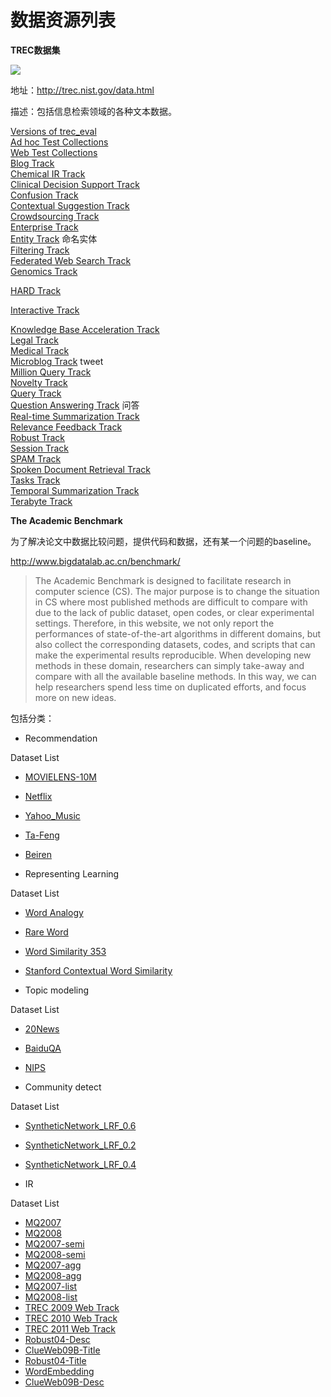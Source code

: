 # 数据资源列表

**TREC数据集**

![](http://trec.nist.gov/images/paper_3.jpg)

地址：http://trec.nist.gov/data.html

描述：包括信息检索领域的各种文本数据。

[Versions of trec_eval](http://trec.nist.gov/trec_eval/index.html)  
[Ad hoc Test Collections](http://trec.nist.gov/data/test_coll.html)  
[Web Test Collections](http://ir.dcs.gla.ac.uk/test_collections/)  
[Blog Track](http://trec.nist.gov/data/blog.html)   
[Chemical IR Track](http://trec.nist.gov/data/chem-ir.html)   
[Clinical Decision Support Track](http://trec.nist.gov/data/clinical.html)   
[Confusion Track](http://trec.nist.gov/data/confusion.html)   
[Contextual Suggestion Track](http://trec.nist.gov/data/context.html)   
[Crowdsourcing Track](http://trec.nist.gov/data/crowd.html)   
[Enterprise Track](http://trec.nist.gov/data/enterprise.html)  
[Entity Track](http://trec.nist.gov/data/entity.html) 命名实体  
[Filtering Track](http://trec.nist.gov/data/filtering.html)  
[Federated Web Search Track ](http://trec.nist.gov/data/federated.html)  
[Genomics Track](http://trec.nist.gov/data/genomics.html)  

[HARD Track](http://trec.nist.gov/data/hard.html)  

[Interactive Track](http://trec.nist.gov/data/interactive.html)  

[Knowledge Base Acceleration Track](http://trec.nist.gov/data/kba.html)  
[Legal Track](http://trec.nist.gov/data/legal.html)  
[Medical Track](http://trec.nist.gov/data/medical.html)  
[Microblog Track](http://trec.nist.gov/data/microblog.html) tweet  
[Million Query Track](http://trec.nist.gov/data/million.query.html)  
[Novelty Track](http://trec.nist.gov/data/novelty.html)  
[Query Track ](http://trec.nist.gov/data/query.html)  
[Question Answering Track](http://trec.nist.gov/data/qamain.html)  问答  
[Real-time Summarization Track](http://trec.nist.gov/data/rts.html)  
[Relevance Feedback Track](http://trec.nist.gov/data/relevance.feedback.html)  
[Robust Track](http://trec.nist.gov/data/robust.html)  
[Session Track](http://trec.nist.gov/data/session.html)  
[SPAM Track](http://trec.nist.gov/data/spam.html)   
[Spoken Document Retrieval Track](http://www.itl.nist.gov/iad/mig//tests/sdr/)   
[Tasks Track](http://trec.nist.gov/data/tasks.html)  
[Temporal Summarization Track](http://trec.nist.gov/data/tempsumm.html)  
[Terabyte Track](http://trec.nist.gov/data/terabyte.html)    



**The Academic Benchmark**

为了解决论文中数据比较问题，提供代码和数据，还有某一个问题的baseline。

http://www.bigdatalab.ac.cn/benchmark/

> The Academic Benchmark is designed to facilitate research in computer science (CS). The major purpose is to change the situation in CS where most published methods are difficult to compare with due to the lack of public dataset, open codes, or clear experimental settings. Therefore, in this website, we not only report the performances of state-of-the-art algorithms in different domains, but also collect the corresponding datasets, codes, and scripts that can make the experimental results reproducible. When developing new methods in these domain, researchers can simply take-away and compare with all the available baseline methods. In this way, we can help researchers spend less time on duplicated efforts, and focus more on new ideas.

包括分类：

- Recommendation

Dataset List

- [MOVIELENS-10M](http://www.bigdatalab.ac.cn/benchmark/bm/Domain?domain=Recommendation#a)  
- [Netflix](http://www.bigdatalab.ac.cn/benchmark/bm/Domain?domain=Recommendation#b)  
- [Yahoo_Music](http://www.bigdatalab.ac.cn/benchmark/bm/Domain?domain=Recommendation#c)  
- [Ta-Feng](http://www.bigdatalab.ac.cn/benchmark/bm/Domain?domain=Recommendation#d)  
- [Beiren](http://www.bigdatalab.ac.cn/benchmark/bm/Domain?domain=Recommendation#e)  

- Representing Learning

Dataset List

- [Word Analogy](http://www.bigdatalab.ac.cn/benchmark/bm/Domain?domain=Representation%20Learning#a)  
- [Rare Word](http://www.bigdatalab.ac.cn/benchmark/bm/Domain?domain=Representation%20Learning#b)  
- [Word Similarity 353](http://www.bigdatalab.ac.cn/benchmark/bm/Domain?domain=Representation%20Learning#c)  
- [Stanford Contextual Word Similarity](http://www.bigdatalab.ac.cn/benchmark/bm/Domain?domain=Representation%20Learning#d)  

- Topic modeling

Dataset List

- [20News](http://www.bigdatalab.ac.cn/benchmark/bm/Domain?domain=Topic%20Modeling#a)  
- [BaiduQA](http://www.bigdatalab.ac.cn/benchmark/bm/Domain?domain=Topic%20Modeling#b)  
- [NIPS](http://www.bigdatalab.ac.cn/benchmark/bm/Domain?domain=Topic%20Modeling#c)  

- Community detect

Dataset List

- [SyntheticNetwork_LRF_0.6](http://www.bigdatalab.ac.cn/benchmark/bm/Domain?domain=Community%20Detection#a)  
- [SyntheticNetwork_LRF_0.2](http://www.bigdatalab.ac.cn/benchmark/bm/Domain?domain=Community%20Detection#b)  
- [SyntheticNetwork_LRF_0.4](http://www.bigdatalab.ac.cn/benchmark/bm/Domain?domain=Community%20Detection#c)  

- IR

Dataset List

- [MQ2007](http://www.bigdatalab.ac.cn/benchmark/bm/Domain?domain=Information%20Retrieval#a)  
- [MQ2008](http://www.bigdatalab.ac.cn/benchmark/bm/Domain?domain=Information%20Retrieval#b)  
- [MQ2007-semi](http://www.bigdatalab.ac.cn/benchmark/bm/Domain?domain=Information%20Retrieval#c)  
- [MQ2008-semi](http://www.bigdatalab.ac.cn/benchmark/bm/Domain?domain=Information%20Retrieval#d)  
- [MQ2007-agg](http://www.bigdatalab.ac.cn/benchmark/bm/Domain?domain=Information%20Retrieval#e)  
- [MQ2008-agg](http://www.bigdatalab.ac.cn/benchmark/bm/Domain?domain=Information%20Retrieval#f)  
- [MQ2007-list](http://www.bigdatalab.ac.cn/benchmark/bm/Domain?domain=Information%20Retrieval#g)  
- [MQ2008-list](http://www.bigdatalab.ac.cn/benchmark/bm/Domain?domain=Information%20Retrieval#h)  
- [TREC 2009 Web Track](http://www.bigdatalab.ac.cn/benchmark/bm/Domain?domain=Information%20Retrieval#i)  
- [TREC 2010 Web Track](http://www.bigdatalab.ac.cn/benchmark/bm/Domain?domain=Information%20Retrieval#j)  
- [TREC 2011 Web Track](http://www.bigdatalab.ac.cn/benchmark/bm/Domain?domain=Information%20Retrieval#k)  
- [Robust04-Desc](http://www.bigdatalab.ac.cn/benchmark/bm/Domain?domain=Information%20Retrieval#l)  
- [ClueWeb09B-Title](http://www.bigdatalab.ac.cn/benchmark/bm/Domain?domain=Information%20Retrieval#m)  
- [Robust04-Title](http://www.bigdatalab.ac.cn/benchmark/bm/Domain?domain=Information%20Retrieval#n)  
- [WordEmbedding](http://www.bigdatalab.ac.cn/benchmark/bm/Domain?domain=Information%20Retrieval#o)  
- [ClueWeb09B-Desc](http://www.bigdatalab.ac.cn/benchmark/bm/Domain?domain=Information%20Retrieval#p)  

